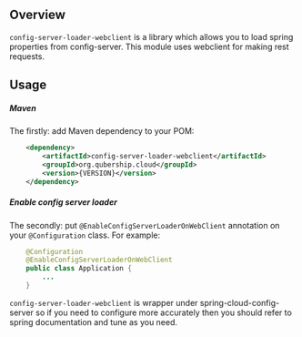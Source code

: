Overview
--------

`config-server-loader-webclient` is a library which allows you to load spring properties from config-server.
This module uses webclient for making rest requests.

Usage
-----

##### Maven
The firstly: add Maven dependency to your POM:

```xml
    <dependency>
        <artifactId>config-server-loader-webclient</artifactId>
        <groupId>org.qubership.cloud</groupId>
        <version>{VERSION}</version>
    </dependency>
```

##### Enable config server loader

The secondly: put `@EnableConfigServerLoaderOnWebClient` annotation on your `@Configuration` class. For example:

```java
    @Configuration
    @EnableConfigServerLoaderOnWebClient
    public class Application {
        ...
    }
```

`config-server-loader-webclient` is wrapper under spring-cloud-config-server so if you need to configure more accurately 
then you should refer to spring documentation and tune as you need.